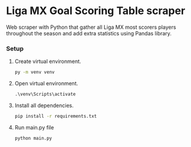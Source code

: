 # Liga MX Goal Scoring Table scraper

Web scraper with Python that gather all Liga MX most scorers players throughout the season and add extra statistics using Pandas library.
### Setup

1. Create virtual environment.
    ```cmd
    py -m venv venv
    ```
1. Open virtual environment.
    ```cmd
    .\venv\Scripts\activate
    ```
1. Install all dependencies.
    ```cmd
    pip install -r requirements.txt
    ```
1. Run main.py file
    ```cmd
    python main.py
    ```